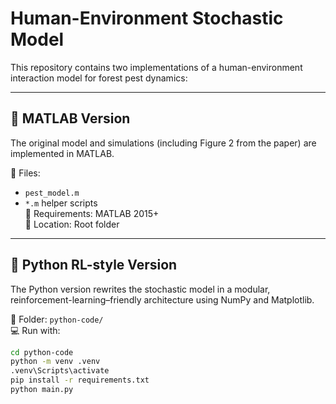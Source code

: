 # Human-Environment Stochastic Model

This repository contains two implementations of a human-environment interaction model for forest pest dynamics:

---

## 🧪 MATLAB Version

The original model and simulations (including Figure 2 from the paper) are implemented in MATLAB.

📂 Files:  
- `pest_model.m`  
- `*.m` helper scripts  
📄 Requirements: MATLAB 2015+  
📍 Location: Root folder

---

## 🧠 Python RL-style Version

The Python version rewrites the stochastic model in a modular, reinforcement-learning–friendly architecture using NumPy and Matplotlib.

📂 Folder: `python-code/`  
💻 Run with:

```bash
cd python-code
python -m venv .venv
.venv\Scripts\activate
pip install -r requirements.txt
python main.py
